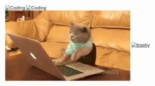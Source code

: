 <img align="center" alt="Coding" width="250" src="https://c.tenor.com/bQCHJwgCNuMAAAAM/kitten-cat.gif"> <img align="center" alt="Coding" width="250" src="https://i.pinimg.com/originals/08/fb/61/08fb615b1a389de5bc0410136d75f50d.gif"> <img align="center" alt="Coding" width="400" src="https://raw.githubusercontent.com/OscarAlmeida-dev/OscarAlmeida-dev/master/cat-coder.gif">
[![trophy](https://github-profile-trophy.vercel.app/?username=ryo-ma&theme=discord&row=1&no-bg=true)](https://github.com/ryo-ma/github-profile-trophy)

